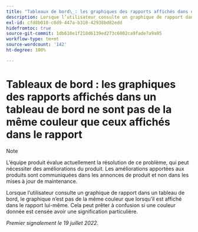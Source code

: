 ```yaml
---
title: "Tableaux de bord\_: les graphiques des rapports affichés dans un tableau de bord ne sont pas de la même couleur que ceux affichés dans le rapport"
description: Lorsque l’utilisateur consulte un graphique de rapport dans un tableau de bord, le graphique n’est pas de la même couleur que lorsqu’il est affiché dans le rapport lui-même. Cela peut prêter à confusion si une couleur donnée est censée avoir une signification particulière.
exl-id: cfd8b018-c0d9-447a-b318-42938bd82edd
hidefromtoc: true
source-git-commit: 1db610e1f210d6139ed273c6002ca9fade7a9a95
workflow-type: tm+mt
source-wordcount: '142'
ht-degree: 100%

---
```


# Tableaux de bord : les graphiques des rapports affichés dans un tableau de bord ne sont pas de la même couleur que ceux affichés dans le rapport

>[!NOTE]
>
>L’équipe produit évalue actuellement la résolution de ce problème, qui peut nécessiter des améliorations du produit. Les améliorations apportées aux produits sont communiquées dans les annonces de produit et non dans les mises à jour de maintenance.

Lorsque l’utilisateur consulte un graphique de rapport dans un tableau de bord, le graphique n’est pas de la même couleur que lorsqu’il est affiché dans le rapport lui-même. Cela peut prêter à confusion si une couleur donnée est censée avoir une signification particulière.

_Premier signalement le 19 juillet 2022._
